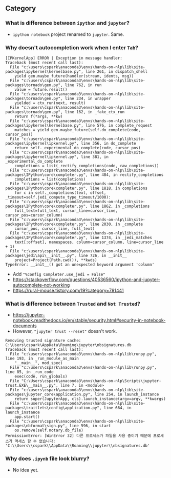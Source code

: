 ## Category

### What is difference between `ipython` and `jupyter`?
- `ipython notebook` project renamed to `jupyter`. Same.

### Why doesn't autocompletion work when I enter `Tab`?
```
[IPKernelApp] ERROR | Exception in message handler:
Traceback (most recent call last):
  File "c:\users\cspark\anaconda3\envs\hands-on-nlp\lib\site-packages\ipykernel\kernelbase.py", line 261, in dispatch_shell
    yield gen.maybe_future(handler(stream, idents, msg))
  File "c:\users\cspark\anaconda3\envs\hands-on-nlp\lib\site-packages\tornado\gen.py", line 762, in run
    value = future.result()
  File "c:\users\cspark\anaconda3\envs\hands-on-nlp\lib\site-packages\tornado\gen.py", line 234, in wrapper
    yielded = ctx_run(next, result)
  File "c:\users\cspark\anaconda3\envs\hands-on-nlp\lib\site-packages\tornado\gen.py", line 162, in _fake_ctx_run
    return f(*args, **kw)
  File "c:\users\cspark\anaconda3\envs\hands-on-nlp\lib\site-packages\ipykernel\kernelbase.py", line 576, in complete_request
    matches = yield gen.maybe_future(self.do_complete(code, cursor_pos))
  File "c:\users\cspark\anaconda3\envs\hands-on-nlp\lib\site-packages\ipykernel\ipkernel.py", line 356, in do_complete
    return self._experimental_do_complete(code, cursor_pos)
  File "c:\users\cspark\anaconda3\envs\hands-on-nlp\lib\site-packages\ipykernel\ipkernel.py", line 381, in _experimental_do_complete
    completions = list(_rectify_completions(code, raw_completions))
  File "c:\users\cspark\anaconda3\envs\hands-on-nlp\lib\site-packages\IPython\core\completer.py", line 484, in rectify_completions
    completions = list(completions)
  File "c:\users\cspark\anaconda3\envs\hands-on-nlp\lib\site-packages\IPython\core\completer.py", line 1818, in completions
    for c in self._completions(text, offset, _timeout=self.jedi_compute_type_timeout/1000):
  File "c:\users\cspark\anaconda3\envs\hands-on-nlp\lib\site-packages\IPython\core\completer.py", line 1862, in _completions
    full_text=full_text, cursor_line=cursor_line, cursor_pos=cursor_column)
  File "c:\users\cspark\anaconda3\envs\hands-on-nlp\lib\site-packages\IPython\core\completer.py", line 2030, in _complete
    cursor_pos, cursor_line, full_text)
  File "c:\users\cspark\anaconda3\envs\hands-on-nlp\lib\site-packages\IPython\core\completer.py", line 1374, in _jedi_matches
    text[:offset], namespaces, column=cursor_column, line=cursor_line + 1)
  File "c:\users\cspark\anaconda3\envs\hands-on-nlp\lib\site-packages\jedi\api\__init__.py", line 726, in __init__
    project=Project(Path.cwd()), **kwds)
TypeError: __init__() got an unexpected keyword argument 'column'
```
- Add `"%config Completer.use_jedi = False"`
- https://stackoverflow.com/questions/40536560/ipython-and-jupyter-autocomplete-not-working
- https://rural-mouse.tistory.com/19?category=781441

### What is difference between `Trusted` and `Not Trusted`?
- https://jupyter-notebook.readthedocs.io/en/stable/security.html#security-in-notebook-documents
- However, `"jupyter trust --reset"` doesn't work.
```
Removing trusted signature cache: C:\Users\cspark\AppData\Roaming\jupyter\nbsignatures.db
Traceback (most recent call last):
  File "c:\users\cspark\anaconda3\envs\hands-on-nlp\lib\runpy.py", line 193, in _run_module_as_main
    "__main__", mod_spec)
  File "c:\users\cspark\anaconda3\envs\hands-on-nlp\lib\runpy.py", line 85, in _run_code
    exec(code, run_globals)
  File "C:\Users\cspark\anaconda3\envs\hands-on-nlp\Scripts\jupyter-trust.EXE\__main__.py", line 7, in <module>
  File "c:\users\cspark\anaconda3\envs\hands-on-nlp\lib\site-packages\jupyter_core\application.py", line 254, in launch_instance
    return super(JupyterApp, cls).launch_instance(argv=argv, **kwargs)
  File "c:\users\cspark\anaconda3\envs\hands-on-nlp\lib\site-packages\traitlets\config\application.py", line 664, in launch_instance
    app.start()
  File "c:\users\cspark\anaconda3\envs\hands-on-nlp\lib\site-packages\nbformat\sign.py", line 596, in start
    os.remove(self.notary.db_file)
PermissionError: [WinError 32] 다른 프로세스가 파일을 사용 중이기 때문에 프로세스가 액세스 할 수 없습니다: 'C:\\Users\\cspark\\AppData\\Roaming\\jupyter\\nbsignatures.db'
```

### Why does `.ipynb` file look blurry?
- No idea yet.
